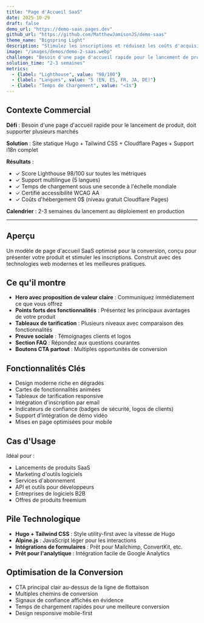```yaml
---
title: "Page d'Accueil SaaS"
date: 2025-10-29
draft: false
demo_url: "https://demo-saas.pages.dev"
github_url: "https://github.com/MatthewJamisonJS/demo-saas"
theme_name: "Bigspring Light"
description: "Stimulez les inscriptions et réduisez les coûts d'acquisition client avec un design optimisé pour la conversion. Propositions de valeur claires, tarification attractive et éléments de confiance transforment les visiteurs en clients payants—rapide, professionnel et conçu pour évoluer à l'échelle mondiale."
image: "/images/demos/demo-2-saas.webp"
challenge: "Besoin d'une page d'accueil rapide pour le lancement de produit, doit supporter plusieurs marchés"
solution_time: "2-3 semaines"
metrics:
  - {label: "Lighthouse", value: "98/100"}
  - {label: "Langues", value: "5 (EN, ES, FR, JA, DE)"}
  - {label: "Temps de Chargement", value: "<1s"}
---
```


## Contexte Commercial

**Défi** : Besoin d'une page d'accueil rapide pour le lancement de produit, doit supporter plusieurs marchés

**Solution** : Site statique Hugo + Tailwind CSS + Cloudflare Pages + Support i18n complet

**Résultats** :
- ✓ Score Lighthouse 98/100 sur toutes les métriques
- ✓ Support multilingue (5 langues)
- ✓ Temps de chargement sous une seconde à l'échelle mondiale
- ✓ Certifié accessibilité WCAG AA
- ✓ Coûts d'hébergement 0$ (niveau gratuit Cloudflare Pages)

**Calendrier** : 2-3 semaines du lancement au déploiement en production

---

## Aperçu

Un modèle de page d'accueil SaaS optimisé pour la conversion, conçu pour présenter votre produit et stimuler les inscriptions. Construit avec des technologies web modernes et les meilleures pratiques.

## Ce qu'il montre

- **Hero avec proposition de valeur claire** : Communiquez immédiatement ce que vous offrez
- **Points forts des fonctionnalités** : Présentez les principaux avantages de votre produit
- **Tableaux de tarification** : Plusieurs niveaux avec comparaison des fonctionnalités
- **Preuve sociale** : Témoignages clients et logos
- **Section FAQ** : Répondez aux questions courantes
- **Boutons CTA partout** : Multiples opportunités de conversion

## Fonctionnalités Clés

- Design moderne riche en dégradés
- Cartes de fonctionnalités animées
- Tableaux de tarification responsive
- Intégration d'inscription par email
- Indicateurs de confiance (badges de sécurité, logos de clients)
- Support d'intégration de démo vidéo
- Mises en page optimisées pour mobile

## Cas d'Usage

Idéal pour :
- Lancements de produits SaaS
- Marketing d'outils logiciels
- Services d'abonnement
- API et outils pour développeurs
- Entreprises de logiciels B2B
- Offres de produits freemium

## Pile Technologique

- **Hugo + Tailwind CSS** : Style utility-first avec la vitesse de Hugo
- **Alpine.js** : JavaScript léger pour les interactions
- **Intégrations de formulaires** : Prêt pour Mailchimp, ConvertKit, etc.
- **Prêt pour l'analytique** : Intégration facile de Google Analytics

## Optimisation de la Conversion

- CTA principal clair au-dessus de la ligne de flottaison
- Multiples chemins de conversion
- Signaux de confiance affichés en évidence
- Temps de chargement rapides pour une meilleure conversion
- Design responsive mobile-first

